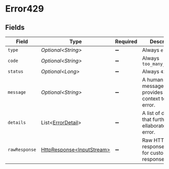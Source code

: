 # Error429


## Fields

| Field                                                                                                                          | Type                                                                                                                           | Required                                                                                                                       | Description                                                                                                                    | Example                                                                                                                        |
| ------------------------------------------------------------------------------------------------------------------------------ | ------------------------------------------------------------------------------------------------------------------------------ | ------------------------------------------------------------------------------------------------------------------------------ | ------------------------------------------------------------------------------------------------------------------------------ | ------------------------------------------------------------------------------------------------------------------------------ |
| `type`                                                                                                                         | *Optional\<String>*                                                                                                            | :heavy_minus_sign:                                                                                                             | Always `error`.                                                                                                                | error                                                                                                                          |
| `code`                                                                                                                         | *Optional\<String>*                                                                                                            | :heavy_minus_sign:                                                                                                             | Always `too_many_requests`                                                                                                     | too_many_requests                                                                                                              |
| `status`                                                                                                                       | *Optional\<Long>*                                                                                                              | :heavy_minus_sign:                                                                                                             | Always `429`.                                                                                                                  | 429                                                                                                                            |
| `message`                                                                                                                      | *Optional\<String>*                                                                                                            | :heavy_minus_sign:                                                                                                             | A human readable message that provides more context to the error.                                                              | Request failed validation                                                                                                      |
| `details`                                                                                                                      | List\<[ErrorDetail](../../models/components/ErrorDetail.md)>                                                                   | :heavy_minus_sign:                                                                                                             | A list of details that further ellaborate on the error.                                                                        |                                                                                                                                |
| `rawResponse`                                                                                                                  | [HttpResponse\<InputStream>](https://docs.oracle.com/en/java/javase/11/docs/api/java.net.http/java/net/http/HttpResponse.html) | :heavy_minus_sign:                                                                                                             | Raw HTTP response; suitable for custom response parsing                                                                        |                                                                                                                                |